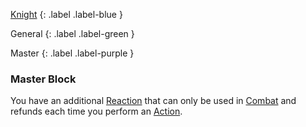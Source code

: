 
[Knight](Game/Knight)
{: .label .label-blue }

General
{: .label .label-green }

Master
{: .label .label-purple }

### Master Block

You have an additional [Reaction](Game/Core/Blocks/Reaction) that can only be used in [Combat](Game/Core/Combat) and refunds each time you perform an [Action](Game/Core/Terminology#Action).